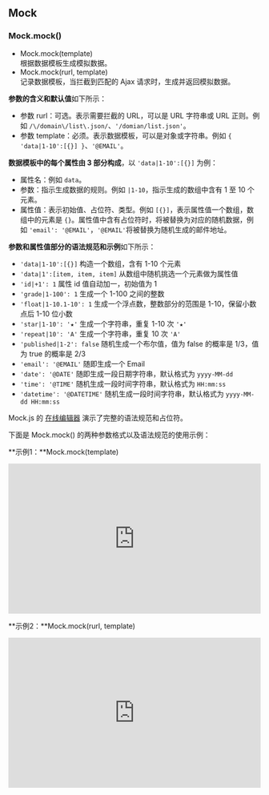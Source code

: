 ## Mock

### Mock.mock()

* Mock.mock(template) <br>根据数据模板生成模拟数据。
* Mock.mock(rurl, template) <br>记录数据模板，当拦截到匹配的 Ajax 请求时，生成并返回模拟数据。

**参数的含义和默认值**如下所示：

* 参数 rurl：可选。表示需要拦截的 URL，可以是 URL 字符串或 URL 正则。例如 `/\/domain\/list\.json/`、`'/domian/list.json'`。
* 参数 template：必须。表示数据模板，可以是对象或字符串。例如 `{ 'data|1-10':[{}] }`、`'@EMAIL'`。

**数据模板中的每个属性由 3 部分构成**，以 `'data|1-10':[{}]` 为例：

* 属性名：例如 `data`。
* 参数：指示生成数据的规则。例如 `|1-10`，指示生成的数组中含有 1 至 10 个元素。
* 属性值：表示初始值、占位符、类型。例如 `[{}]`，表示属性值一个数组，数组中的元素是 `{}`。属性值中含有占位符时，将被替换为对应的随机数据，例如 `'email': '@EMAIL'`，`'@EMAIL'`将被替换为随机生成的邮件地址。

**参数和属性值部分的语法规范和示例**如下所示：

* `'data|1-10':[{}]` 构造一个数组，含有 1-10 个元素
* `'data|1':[item, item, item]` 从数组中随机挑选一个元素做为属性值
* `'id|+1': 1` 属性 id 值自动加一，初始值为 1
* `'grade|1-100': 1` 生成一个 1-100 之间的整数
* `'float|1-10.1-10': 1` 生成一个浮点数，整数部分的范围是 1-10，保留小数点后 1-10 位小数
* `'star|1-10': '★'` 生成一个字符串，重复 1-10 次 `'★'`
* `'repeat|10': 'A'` 生成一个字符串，重复 10 次 `'A'`
* `'published|1-2': false` 随机生成一个布尔值，值为 false 的概率是 1/3，值为 true 的概率是 2/3
* `'email': '@EMAIL'` 随即生成一个 Email
* `'date': '@DATE'` 随即生成一段日期字符串，默认格式为 `yyyy-MM-dd`
* `'time': '@TIME'` 随机生成一段时间字符串，默认格式为 `HH:mm:ss`
* `'datetime': '@DATETIME'` 随机生成一段时间字符串，默认格式为 `yyyy-MM-dd HH:mm:ss`

Mock.js 的 [在线编辑器](./demo/mock.html) 演示了完整的语法规范和占位符。

下面是 Mock.mock() 的两种参数格式以及语法规范的使用示例：

**示例1：**Mock.mock(template)

<iframe width="100%" height="300" src="http://jsfiddle.net/Y3rg6/embedded/js,html,result" allowfullscreen="allowfullscreen" frameborder="0"></iframe>

**示例2：**Mock.mock(rurl, template)

<iframe width="100%" height="300" src="http://jsfiddle.net/BeENf/embedded/js,html,result" allowfullscreen="allowfullscreen" frameborder="0"></iframe>